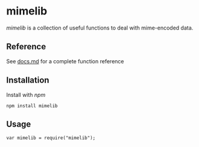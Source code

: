 # mimelib

*mimelib* is a collection of useful functions to deal with mime-encoded data.

## Reference

See [docs.md](/andris9/mimelib/blob/master/docs.md) for a complete function reference

## Installation

Install with *npm*

    npm install mimelib
    
## Usage

    var mimelib = require("mimelib");
